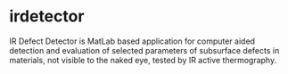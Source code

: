 # irdetector
IR Defect Detector is MatLab based application for computer aided detection and evaluation of selected parameters of subsurface defects in materials, not visible to the naked eye, tested by IR active thermography. 
